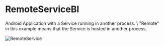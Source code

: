 RemoteServiceBI
===============

Android Application with a Service running in another process. \\
"Remote" in this example means that the Service is hosted in another process.

![RemoteService](http://josejuansanchez.org/blogimages/android_remoteservice.png)

